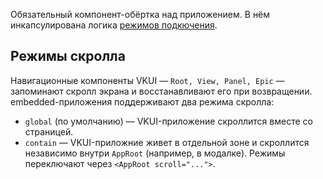 Обязательный компонент-обёртка над приложением. В нём инкапсулирована логика [режимов подкючения](#/Modes).

## Режимы скролла

Навигационные компоненты VKUI — `Root, View, Panel, Epic` — запоминают скролл экрана и восстанавливают его при возвращении. embedded-приложения поддерживают два режима скролла:
- `global` (по умолчанию) — VKUI-приложение скроллится вместе со страницей.
- `contain` — VKUI-приложние живет в отдельной зоне и скроллится независимо внутри `AppRoot` (например, в модалке).
Режимы переключают через `<AppRoot scroll="...">`.
